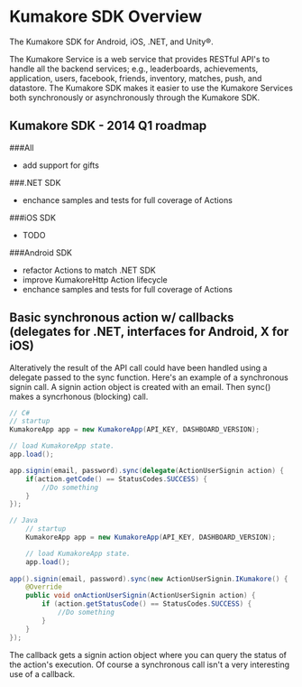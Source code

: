 # Kumakore SDK Overview
The Kumakore SDK for Android, iOS, .NET, and Unity®.

The Kumakore Service is a web service that provides RESTful API's to handle all the backend services; e.g., leaderboards, achievements, application, users, facebook, friends, inventory, matches, push, and datastore. The Kumakore SDK makes it easier to use the Kumakore Services both synchronously or asynchronously through the Kumakore SDK.


## Kumakore SDK - 2014 Q1 roadmap

###All
* add support for gifts

###.NET SDK
* enchance samples and tests for full coverage of Actions

###iOS SDK
* TODO

###Android SDK
* refactor Actions to match .NET SDK
* improve KumakoreHttp Action lifecycle
* enchance samples and tests for full coverage of Actions


## Basic synchronous action w/ callbacks (delegates for .NET, interfaces for Android, X for iOS)
Alteratively the result of the API call could have been handled using a delegate passed to the sync function. Here's an example of a synchronous signin call. A signin action object is created with an email. Then sync() makes a syncrhonous (blocking) call.

```csharp
// C#
// startup
KumakoreApp app = new KumakoreApp(API_KEY, DASHBOARD_VERSION);

// load KumakoreApp state.
app.load();

app.signin(email, password).sync(delegate(ActionUserSignin action) {
	if(action.getCode() == StatusCodes.SUCCESS) {
		//Do something
	}
});
```

```java
// Java
    // startup
    KumakoreApp app = new KumakoreApp(API_KEY, DASHBOARD_VERSION);

    // load KumakoreApp state.
    app.load();
    
app().signin(email, password).sync(new ActionUserSignin.IKumakore() {
	@Override
	public void onActionUserSignin(ActionUserSignin action) {
		if (action.getStatusCode() == StatusCodes.SUCCESS) {
			//Do something
		}
	}
});
```

The callback gets a signin action object where you can query the status of the action's execution. Of course a synchronous call isn't a very interesting use of a callback.

